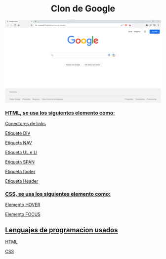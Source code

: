 <h1 align="center">Clon de Google</h1>

<a href="https://cristian0813.github.io/Clon_de_Google/"><img src="./Image/Clon_de_Google.png" width="auto" align="center">


<h3> HTML, se usa los siguientes elemento como: </h3>

<p> Conectores de links</p>
<p>Etiquete DIV</p>
<p>Etiqueta NAV</p>
<p>Etiqueta UL e LI</p>
<p>Etiqueta SPAN</p>
<p>Etiqueta footer</p>
<p>Etiqueta Header</p>

<h3> CSS, se usa los siguientes elemento como:</h3>

<p>Elemento HOVER</p>
<p>Elemento FOCUS</p>

<h2>Lenguajes de programacion usados</h2>

<p>HTML</p>
<p>CSS</p>
